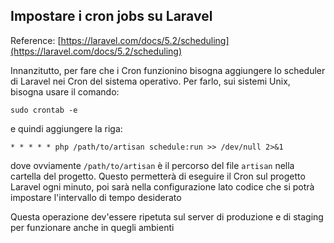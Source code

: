 ## Impostare i cron jobs su Laravel

Reference: [https://laravel.com/docs/5.2/scheduling](https://laravel.com/docs/5.2/scheduling)

Innanzitutto, per fare che i Cron funzionino bisogna aggiungere lo scheduler di Laravel nei Cron del sistema operativo. 
Per farlo, sui sistemi Unix, bisogna usare il comando: 

```
sudo crontab -e
```

e quindi aggiungere la riga:

```
* * * * * php /path/to/artisan schedule:run >> /dev/null 2>&1
```

dove ovviamente `/path/to/artisan` è il percorso del file `artisan` nella cartella del progetto. 
Questo permetterà di eseguire il Cron sul progetto Laravel ogni minuto, poi sarà nella configurazione lato codice che si potrà impostare l'intervallo di tempo desiderato

Questa operazione dev'essere ripetuta sul server di produzione e di staging per funzionare anche in quegli ambienti
